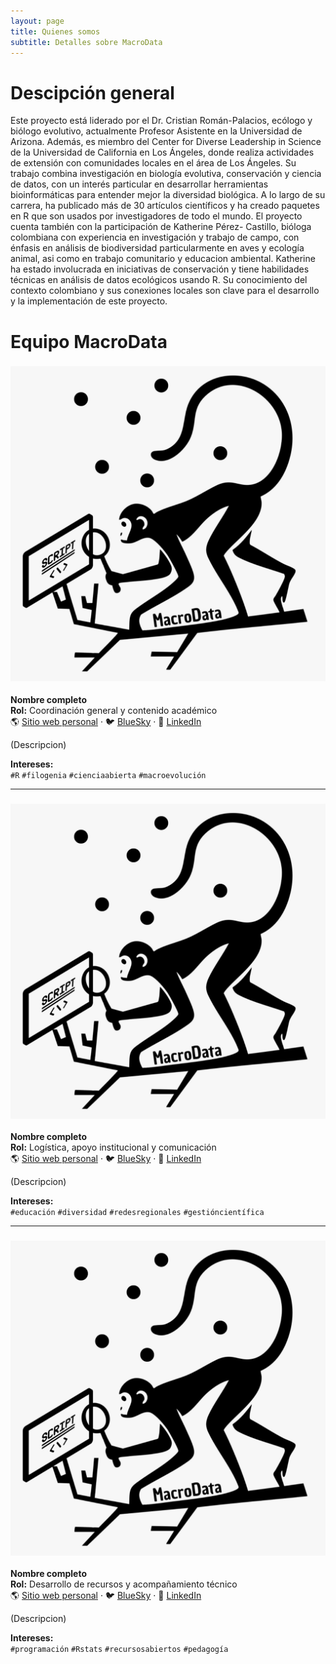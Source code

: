 ```yaml
---
layout: page
title: Quienes somos
subtitle: Detalles sobre MacroData
---
```



# Descipción general


Este proyecto está liderado por el Dr. Cristian Román-Palacios, ecólogo y biólogo evolutivo, actualmente Profesor Asistente en la Universidad de Arizona. Además, es miembro del Center for Diverse Leadership in Science de la Universidad de California en Los Ángeles, donde realiza actividades de extensión con comunidades locales en el área de Los Ángeles. Su trabajo combina investigación en biología evolutiva, conservación y ciencia de datos, con un interés particular en desarrollar herramientas bioinformáticas para entender mejor la diversidad biológica. A lo largo de su carrera, ha publicado más de 30 artículos científicos y ha creado paquetes en R que son usados por investigadores de todo el mundo. 
El proyecto cuenta también con la participación de Katherine Pérez- Castillo, bióloga colombiana con experiencia en investigación y trabajo de campo, con énfasis en análisis de biodiversidad particularmente en aves y ecología animal, asi como en trabajo comunitario y educacion ambiental. Katherine ha estado involucrada en iniciativas de conservación y tiene habilidades técnicas en análisis de datos ecológicos usando R. Su conocimiento del contexto colombiano y sus conexiones locales son clave para el desarrollo y la implementación de este proyecto.

# Equipo MacroData

### ![Foto](assets/img/avatar-icon.png)  
**Nombre completo**  
**Rol:** Coordinación general y contenido académico  
🌎 [Sitio web personal](#) · 🐦 [BlueSky](#) · 💼 [LinkedIn](#)  

(Descripcion)

**Intereses:**  
`#R` `#filogenia` `#cienciaabierta` `#macroevolución`

---

### ![Foto](assets/img/avatar-icon.png)  
**Nombre completo**  
**Rol:** Logística, apoyo institucional y comunicación  
🌎 [Sitio web personal](#) · 🐦 [BlueSky](#) · 💼 [LinkedIn](#)  

(Descripcion)

**Intereses:**  
`#educación` `#diversidad` `#redesregionales` `#gestióncientífica`

---

### ![Foto](assets/img/avatar-icon.png)  
**Nombre completo**  
**Rol:** Desarrollo de recursos y acompañamiento técnico  
🌎 [Sitio web personal](#) · 🐦 [BlueSky](#) · 💼 [LinkedIn](#)  

(Descripcion)

**Intereses:**  
`#programación` `#Rstats` `#recursosabiertos` `#pedagogía`

